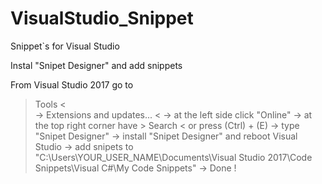 # VisualStudio_Snippet
Snippet`s for Visual Studio

Instal "Snipet Designer" and add snippets

From Visual Studio 2017 go to
> Tools <  
->
> Extensions and updates... <
->
at the left side click "Online"
->
at the top right corner have > Search <   or press (Ctrl) + (E) 
->
type "Snipet Designer"
->
install "Snipet Designer" and reboot Visual Studio
->
add snipets to "C:\Users\YOUR_USER_NAME\Documents\Visual Studio 2017\Code Snippets\Visual C#\My Code Snippets"
->
Done !

